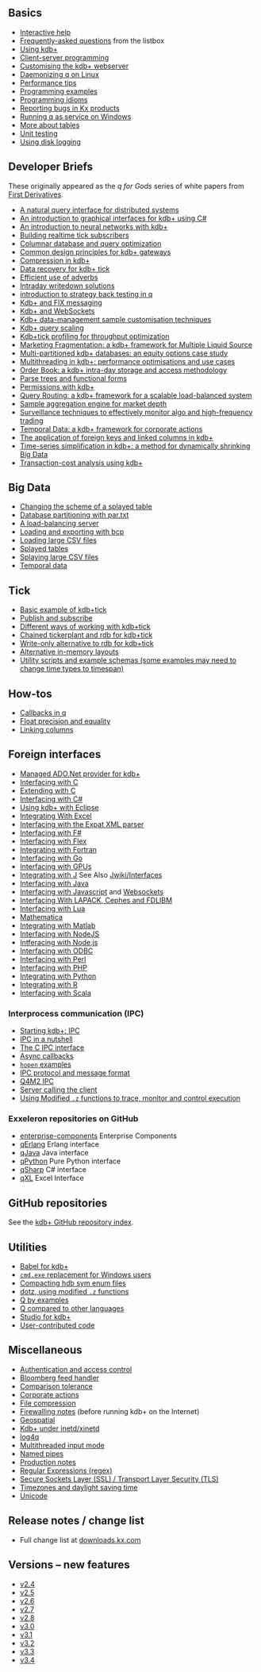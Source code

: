 ## Basics

* [Interactive help](http://code.kx.com/wiki/Cookbook/GettingStarted)
* [Frequently-asked questions](http://code.kx.com/wiki/FAQ) from the listbox
* [Using kdb+](http://code.kx.com/wiki/Cookbook/UsingKdb)
* [Client-server programming](http://code.kx.com/wiki/Cookbook/ClientServer)
* [Customising the kdb+ webserver](http://code.kx.com/wiki/Cookbook/CustomWeb)
* [Daemonizing q on Linux](http://code.kx.com/wiki/Cookbook/Daemon)
* [Performance tips](http://code.kx.com/wiki/Cookbook/PerformanceTips)
* [Programming examples](http://code.kx.com/wiki/Cookbook/ProgrammingExamples)
* [Programming idioms](http://code.kx.com/wiki/Cookbook/ProgrammingIdioms)
* [Reporting bugs in Kx products](http://code.kx.com/wiki/BugReporting)
* [Running q as service on Windows](http://code.kx.com/wiki/Cookbook/QAsWindowsService)
* [More about tables](http://code.kx.com/wiki/Cookbook/MoreAboutTables)
* [Unit testing](http://code.kx.com/wiki/Cookbook/UnitTesting)
* [Using disk logging](http://code.kx.com/wiki/Cookbook/Logging)


## Developer Briefs

These originally appeared as the _q for Gods_ series of white papers from [First Derivatives](http://firstderivatives.com).

* [A natural query interface for distributed systems](db/DB_A_Natural_Query_Interface_for_Distributed_Systems.pdf)
* [An introduction to graphical interfaces for kdb+ using C#](db/DB_An_Introduction_to_Graphical_Interfaces_for_kdb+_using_c#.pdf)
* [An introduction to neural networks with kdb+](db/DB_An_Introduction_to_Neural_Networks_with_kdb+.pdf)
* [Building realtime tick subscribers](db/DB_Building_Realtime_tick_subscribers.pdf)
* [Columnar database and query optimization](db/DB_Columnar_Database_and_Query_Optimization.pdf)
* [Common design principles for kdb+ gateways](db/DB_Common_Design_Principles_for_kdb+_Gateways.pdf)
* [Compression in kdb+](db/DB_Compression_in_kdb+.pdf)
* [Data recovery for kdb+ tick](db/DB_Data_Recovery_for_kdb+_tick.pdf)
* [Efficient use of adverbs](db/DB_Efficient_Use_of_Adverbs.pdf)
* [Intraday writedown solutions](db/DB_Intraday_Writedown_Solutions.pdf)
* [introduction to strategy back testing in q](db/DB_Introduction_to_Strategy_Back-Testing_in_q.pdf)
* [Kdb+ and FIX messaging](db/DB_kdb+_and_FIX_Messaging.pdf)
* [Kdb+ and WebSockets](db/DB_kdb+_and_WebSockets.pdf)
* [Kdb+ data-management sample customisation techniques](db/DB_kdb+_data_management_sample_customisation_techniques.pdf)
* [Kdb+ query scaling](db/DB_kdb+_Query_Scaling.pdf)
* [Kdb+tick profiling for throughput optimization](db/DB_kdb+tick_profiling_for_throughput_optimization.pdf)
* [Marketing Fragmentation: a kdb+ framework for Multiple Liquid Source](db/DB_Marketing_Fragmentation_a_kdb+_Framework_for_Multiple_Liquid_Source.pdf)
* [Multi-partitioned kdb+ databases: an equity options case study](db/DB_Multi_Partitioned_kdb+_Databases_An_equity_options_case_study.pdf)
* [Multithreading in kdb+: performance optimisations and use cases](db/DB_Multithreading_in_kdb+_performance_optimisations_and_use_cases.pdf)
* [Order Book: a kdb+ intra-day storage and access methodology](db/DB_Order_Book_a_kdb+_Intra-Day_Storage_and_Access_Methodology.pdf)
* [Parse trees and functional forms](db/DB_Parse_Trees_and_Functional_Forms.pdf)
* [Permissions with kdb+](db/DB_Permissions_with_kdb+.pdf)
* [Query Routing: a kdb+ framework for a scalable load-balanced system](db/DB_Query_Routing_a_kdb+_Framework_for_a_Scalable_Load_Balanced_System.pdf)
* [Sample aggregation engine for market depth](db/DB_Sample_Aggregation_Engine_for_Market_Depth.pdf)
* [Surveillance techniques to effectively monitor algo and high-frequency trading](db/DB_Surveillance_Techniques_to_Effectively_Monitor_Algo_and_High_Frequency_Trading.pdf)
* [Temporal Data: a kdb+ framework for corporate actions](db/DB_Temporal_Data_A_kdb+_Framework_for_Corporate_Actions.pdf)
* [The application of foreign keys and linked columns in kdb+](db/DB_The_Application_of_Foreign_Keys_and_Linked_Columns_in_kdb+.pdf)
* [Time-series simplification in kdb+: a method for dynamically shrinking Big Data](db/DB_Time_Series_Simplification_in_kdb+_a_Method_for_Dynamically_Shrinking_Big_Data.pdf)
* [Transaction-cost analysis using kdb+](db/DB_Transaction_Cost_Analysis_Using_kdb+.pdf)



## Big Data

* [Changing the scheme of a splayed table](http://code.kx.com/wiki/Cookbook/SplayedSchemaChange)
* [Database partitioning with par.txt](http://code.kx.com/wiki/Reference/pardottxt)
* [A load-balancing server](http://code.kx.com/wiki/Cookbook/LoadBalancing)
* [Loading and exporting with bcp](http://code.kx.com/wiki/Cookbook/Bcp)
* [Loading large CSV files](http://code.kx.com/wiki/Cookbook/LoadingFromLargeFiles)
* [Splayed tables](http://code.kx.com/wiki/Cookbook/SplayedTables)
* [Splaying large CSV files](http://code.kx.com/wiki/Cookbook/LoadingFromLargeFilesAndSplaying)
* [Temporal data](http://code.kx.com/wiki/Cookbook/TemporalData)


## Tick

* [Basic example of kdb+tick](http://code.kx.com/wiki/Startingkdbplus/tick)
* [Publish and subscribe](http://code.kx.com/wiki/Cookbook/publishsubscribe)
* [Different ways of working with kdb+tick](http://code.kx.com/wiki/Cookbook/tickdifferent)
* [Chained tickerplant and rdb for kdb+tick](http://code.kx.com/wiki/Cookbook/kdb+chainedtick)
* [Write-only alternative to rdb for kdb+tick](http://code.kx.com/wiki/Cookbook/w.q)
* [Alternative in-memory layouts](http://code.kx.com/wiki/Cookbook/alternateInMemLayouts)
* [Utility scripts and example schemas (some examples may need to change time types to timespan)](http://code.kx.com/wsvn/code/kx/kdb%2B/tick/)


## How-tos

* [Callbacks in q](http://code.kx.com/wiki/Cookbook/Callbacks)
* [Float precision and equality](http://code.kx.com/wiki/Cookbook/FloatPrecision)
* [Linking columns](http://code.kx.com/wiki/Cookbook/LinkingColumns)


## Foreign interfaces

* [Managed ADO.Net provider for kdb+](http://kpnet.codeplex.com/)
* [Interfacing with C](http://code.kx.com/wiki/Cookbook/InterfacingWithC)
* [Extending with C](http://code.kx.com/wiki/Cookbook/ExtendingWithC)
* [Interfacing with C\#](http://code.kx.com/wiki/Cookbook/InterfacingWithCSharp)
* [Using kdb+ with Eclipse](http://www.qkdt.org/features.html)
* [Integrating With Excel](http://code.kx.com/wiki/Cookbook/IntegratingWithExcel)
* [Interfacing with the Expat XML parser](https://github.com/felixlungu/qexpat)
* [Interfacing with F\#](https://github.com/kimtang/c.fs)
* [Interfacing with Flex](http://code.kx.com/wiki/Cookbook/InterfacingWithFlex)
* [Integrating with Fortran](https://github.com/kxcontrib/jludlow/blob/master/docs/fortran.pdf?format=raw)
* [Interfacing with Go](https://github.com/sv/kdbgo)
* [Interfacing with GPUs](http://code.kx.com/wiki/Cookbook/InterfacingWithGPUs)
* [Integrating with J](http://code.kx.com/wiki/Cookbook/IntegratingWithJ) See Also [Jwiki/Interfaces](http://www.jsoftware.com/jwiki/Interfaces)
* [Interfacing with Java](http://code.kx.com/wiki/Cookbook/InterfacingWithJava)
* [Interfacing with Javascript](http://code.kx.com/wiki/http://kx.com/q/c/c.js) and [Websockets](Cookbook/Websocket)
* [Interfacing With LAPACK, Cephes and FDLIBM](http://althenia.net/qml)
* [Interfacing with Lua](https://github.com/geocar/qlua)
* [Mathematica](http://code.kx.com/wsvn/code/kx/kdb%2B/c/other/qmathematica.txt)
* [Integrating with Matlab](http://code.kx.com/wiki/Cookbook/IntegratingWithMatlab)
* [Interfacing with NodeJS](https://github.com/geocar/qnode)
* [Intferacing with Node.js](https://github.com/cinovo/node-q)
* [Interfacing with ODBC](http://code.kx.com/wiki/Cookbook/ODBC)
* [Interfacing with Perl](http://code.kx.com/wiki/Cookbook/InterfacingWithPerl)
* [Interfacing with PHP](https://github.com/geocar/qphp)
* [Integrating with Python](http://code.kx.com/wiki/Contrib/PyQ)
* [Integrating with R](http://code.kx.com/wiki/Cookbook/IntegratingWithR)
* [Interfacing with Scala](http://code.kx.com/wiki/Cookbook/InterfacingWithScala)


### Interprocess communication (IPC)

* [Starting kdb+: IPC](http://code.kx.com/wiki/Startingkdbplus/ipc)
* [IPC in a nutshell](http://code.kx.com/wiki/Cookbook/IPCInANutshell)
* [The C IPC interface](http://code.kx.com/wiki/Cookbook/InterfacingWithC#Connecting_to_a_Kdb.2B_server)
* [Async callbacks](http://code.kx.com/wiki/Cookbook/Callbacks)
* [`hopen` examples](http://code.kx.com/wiki/Reference/hopen#examples)
* [IPC protocol and message format](http://code.kx.com/wiki/Reference/ipcprotocol)
* [Q4M2 IPC](http://code.kx.com/wiki/JB:QforMortals2/i_o#Interprocess_Communication)
* [Server calling the client](http://code.kx.com/wiki/Cookbook/Server_Calling_the_Client)
* [Using Modified `.z` functions to trace, monitor and control execution](http://code.kx.com/wiki/Contrib/UsingDotz)


### Exxeleron repositories on GitHub

* [enterprise-components](https://github.com/exxeleron/enterprise-components) Enterprise Components
* [qErlang](https://github.com/exxeleron/qErlang/) Erlang interface
* [qJava](https://github.com/exxeleron/qJava) Java interface
* [qPython](https://github.com/exxeleron/qPython) Pure Python interface
* [qSharp](https://github.com/exxeleron/qSharp) C\# interface
* [qXL](https://github.com/exxeleron/qXL) Excel Interface


## GitHub repositories

See the [kdb+ GitHub repository index](https://kxsystems.github.io/).


## Utilities

* [Babel for kdb+](http://github.com/CharlesSkelton/babel)
* [`cmd.exe` replacement for Windows users](http://code.kx.com/wiki/Cookbook/cmdAlternative)
* [Compacting hdb sym enum files](http://code.kx.com/wiki/Contrib/CompactingHdbSym)
* [dotz, using modified `.z` functions](http://code.kx.com/wiki/Contrib/UsingDotz)
* [Q by examples](http://code.kx.com/wiki/Contrib/QbyExamples)
* [Q compared to other languages](http://code.kx.com/wiki/Contrib/QCompared)
* [Studio for kdb+](http://github.com/CharlesSkelton/studio)
* [User-contributed code](http://code.kx.com/wiki/Contrib)


## Miscellaneous

* [Authentication and access control](http://code.kx.com/wiki/Cookbook/AuthenticationAndAccessControl)
* [Bloomberg feed handler](http://code.kx.com/wiki/Cookbook/BloombergFeedHandler)
* [Comparison tolerance](http://code.kx.com/wiki/Cookbook/ComparisonTolerance)
* [Corporate actions](http://code.kx.com/wiki/Cookbook/CorporateActions)
* [File compression](http://code.kx.com/wiki/Cookbook/FileCompression)
* [Firewalling notes](http://code.kx.com/wiki/Cookbook/Firewalling_Notes) (before running kdb+ on the Internet)
* [Geospatial](http://code.kx.com/wiki/Cookbook/Geospatial)
* [Kdb+ under inetd/xinetd](http://code.kx.com/wiki/Cookbook/kdb+inetd)
* [log4q](http://code.kx.com/wiki/Cookbook/log4q)
* [Multithreaded input mode](http://code.kx.com/wiki/Cookbook/MultithreadedInputMode)
* [Named pipes](http://code.kx.com/wiki/Cookbook/NamedPipes)
* [Production notes](http://code.kx.com/wiki/Cookbook/Production_Notes)
* [Regular Expressions (regex)](Cookbook/regex)
* [Secure Sockets Layer (SSL) / Transport Layer Security (TLS)](http://code.kx.com/wiki/Cookbook/SSL)
* [Timezones and daylight saving time](http://code.kx.com/wiki/Cookbook/Timezones)
* [Unicode](http://code.kx.com/wiki/Cookbook/Unicode)


## Release notes / change list

* Full change list at [downloads.kx.com](http://downloads.kx.com)


## Versions &ndash; new features

* [v2.4](http://code.kx.com/wiki/Releases/ChangesIn2.4)
* [v2.5](http://code.kx.com/wiki/Releases/ChangesIn2.5)
* [v2.6](http://code.kx.com/wiki/Releases/ChangesIn2.6)
* [v2.7](http://code.kx.com/wiki/Releases/ChangesIn2.7)
* [v2.8](http://code.kx.com/wiki/Releases/ChangesIn2.8)
* [v3.0](http://code.kx.com/wiki/Releases/ChangesIn3.0)
* [v3.1](http://code.kx.com/wiki/Releases/ChangesIn3.1)
* [v3.2](http://code.kx.com/wiki/Releases/ChangesIn3.2)
* [v3.3](http://code.kx.com/wiki/Releases/ChangesIn3.3)
* [v3.4](http://code.kx.com/wiki/Releases/ChangesIn3.4)